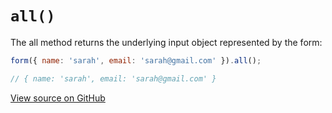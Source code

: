 # `all()`

The all method returns the underlying input object represented by the form:

```js
form({ name: 'sarah', email: 'sarah@gmail.com' }).all();

// { name: 'sarah', email: 'sarah@gmail.com' }
```
[View source on GitHub](https://github.com/zhorton34/vuejs-form.js/blob/master/src/methods/all.js)
